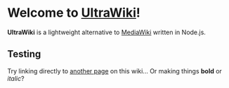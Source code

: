 # Welcome to [UltraWiki](https://github.com/nanalan/ultrawiki)!

**UltraWiki** is a lightweight alternative to [MediaWiki](https://www.mediawiki.org) written in Node.js.

## Testing
Try linking directly to [another page](some-other-page) on this wiki...
Or making things **bold** or *italic*?
